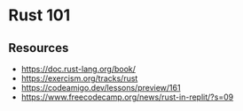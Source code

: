 # Rust 101

## Resources
- https://doc.rust-lang.org/book/
- https://exercism.org/tracks/rust
- https://codeamigo.dev/lessons/preview/161
- https://www.freecodecamp.org/news/rust-in-replit/?s=09
